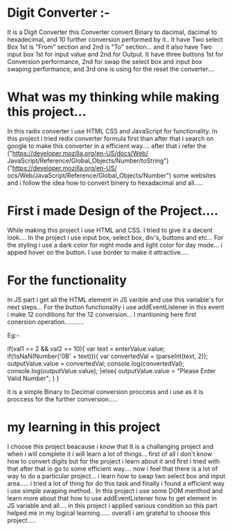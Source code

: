 <!-----------------------------------Converter----------------------------------------->

# Digit Converter :-

It is a Digit Converter this Converter convert Binary to dacimal, dacimal to hexadecimal,
and 10 further conversion performed by it.. It have Two select Box 1st is "From" section and 
2nd is "To" section... and it also have Two input box 1st for input value and 2nd for Output.
It have three buttons 1st for Conversion performance, 2nd for swap the select box and input 
box swaping performance, and 3rd one is using for the reset the converter.... 


# What was my thinking while making this project...

In this radix converter i use HTML CSS and JavaScript for functionality. In this project 
i tried redix converter formula first than after that i search on google to make this converter 
in a efficient way.... after that i refer the ("https://developer.mozilla.org/en-US/docs/Web/
JavaScript/Reference/Global_Objects/Number/toString") ("https://developer.mozilla.org/en-US/
ocs/Web/JavaScript/Reference/Global_Objects/Number") some websites and i follow the idea how 
to convert binery to hexadacimal and all..... 


# First i made Design of the Project....

While making this project i use HTML and CSS. I tried to give it a decent look.... 
In the project i use input box, select box, div's, buttons and etc...
For the styling i use a dark color for night mode and light color for day mode...
i appied hover on the button. I use border to make it attractive..... 


# For the functionality

In JS part i get all the HTML element in JS varible and use this variable's for next steps...
For the button functionality i use addEventListener in this event i make 12 conditions for the 
12 conversion... I mantioning here first conersion operation...........

Eg:-

 if(val1 == 2 && val2 == 10){
        var text = enterValue.value;
        if(!isNaN(Number('0B' + text))){
            var convertedVal = (parseInt(text, 2));
            outputValue.value = convertedVal;
            console.log(convertedVal);
            console.log(outputValue.value);
        }else{
            outputValue.value = "Please Enter Valid Number";
        }
    }

it is a simple Binary to Decimal conversion proccess and i use as it is proccess for the further conversion.....

# my learning in this project

I choose this project beacause i know that It is a challanging project and when i will complete it i will learn a lot of things... 
first of all i don't know how to convert digits but for the project i learn about it and first i tried with that after that io go to some efficient way.... now i feel that there is a lot of way to do a particular project... 
i learn how to swap two select box and input area..... i tried a lot of thing for do this task and finally i found a efficient way i use simple swaping method.. 
In this project i use some DOM menthod and learn more about that how to use addEventListener how to get element in JS variable and all.... in this project i 
applied various condition so this part helped me in my logical learning......
overall i am grateful to choose this project..... 

